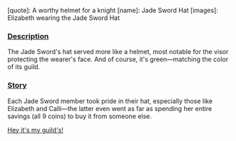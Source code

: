 [chapter]: null
[quote]:   A worthy helmet for a knight
[name]:    Jade Sword Hat
[images]:  Elizabeth wearing the Jade Sword Hat

### <u>Description</u> 
The Jade Sword's hat served more like a helmet, most notable for the visor protecting the wearer's face. And of course, it's green—matching the color of its guild.

### <u>Story</u> 
Each Jade Sword member took pride in their hat, especially those like Elizabeth and Calli—the latter even went as far as spending her entire savings (all 9 coins) to buy it from someone else.

[Hey it's my guild's!](#embed:https://www.youtube.com/live/oPKmSO7XtoY?feature=shared&t=3275)
